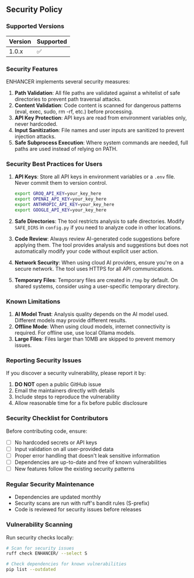 ## Security Policy

### Supported Versions

| Version | Supported          |
| ------- | ------------------ |
| 1.0.x   | :white_check_mark: |

### Security Features

ENHANCER implements several security measures:

1. **Path Validation**: All file paths are validated against a whitelist of safe directories to prevent path traversal attacks.
2. **Content Validation**: Code content is scanned for dangerous patterns (eval, exec, sudo, rm -rf, etc.) before processing.
3. **API Key Protection**: API keys are read from environment variables only, never hardcoded.
4. **Input Sanitization**: File names and user inputs are sanitized to prevent injection attacks.
5. **Safe Subprocess Execution**: Where system commands are needed, full paths are used instead of relying on PATH.

### Security Best Practices for Users

1. **API Keys**: Store all API keys in environment variables or a `.env` file. Never commit them to version control.
   ```bash
   export GROQ_API_KEY=your_key_here
   export OPENAI_API_KEY=your_key_here
   export ANTHROPIC_API_KEY=your_key_here
   export GOOGLE_API_KEY=your_key_here
   ```

2. **Safe Directories**: The tool restricts analysis to safe directories. Modify `SAFE_DIRS` in `config.py` if you need to analyze code in other locations.

3. **Code Review**: Always review AI-generated code suggestions before applying them. The tool provides analysis and suggestions but does not automatically modify your code without explicit user action.

4. **Network Security**: When using cloud AI providers, ensure you're on a secure network. The tool uses HTTPS for all API communications.

5. **Temporary Files**: Temporary files are created in `/tmp` by default. On shared systems, consider using a user-specific temporary directory.

### Known Limitations

1. **AI Model Trust**: Analysis quality depends on the AI model used. Different models may provide different results.
2. **Offline Mode**: When using cloud models, internet connectivity is required. For offline use, use local Ollama models.
3. **Large Files**: Files larger than 10MB are skipped to prevent memory issues.

### Reporting Security Issues

If you discover a security vulnerability, please report it by:

1. **DO NOT** open a public GitHub issue
2. Email the maintainers directly with details
3. Include steps to reproduce the vulnerability
4. Allow reasonable time for a fix before public disclosure

### Security Checklist for Contributors

Before contributing code, ensure:

- [ ] No hardcoded secrets or API keys
- [ ] Input validation on all user-provided data
- [ ] Proper error handling that doesn't leak sensitive information
- [ ] Dependencies are up-to-date and free of known vulnerabilities
- [ ] New features follow the existing security patterns

### Regular Security Maintenance

- Dependencies are updated monthly
- Security scans are run with ruff's bandit rules (S-prefix)
- Code is reviewed for security issues before releases

### Vulnerability Scanning

Run security checks locally:

```bash
# Scan for security issues
ruff check ENHANCER/ --select S

# Check dependencies for known vulnerabilities
pip list --outdated
```
